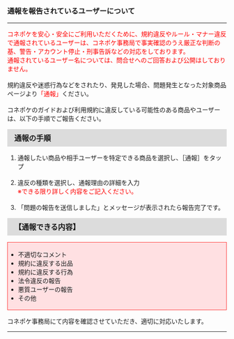 <h3>通報を報告されているユーザーについて</h3>
<hr>

<font color="#ff0000">コネポケを安心・安全にご利用いただくために、規約違反やルール・マナー違反で通報されているユーザーは、コネポケ事務局で事実確認のうえ厳正な判断の基、警告・アカウント停止・刑事告訴などの対応をしております。<br>
通報されているユーザー名については、問合せへのご回答および公開はしておりません。</font><br>
<br>
規約違反や迷惑行為などをされたり、発見した場合、問題発生となった対象商品ページより<font color="#ff0000">「通報」</font>ください。<br>
<br>
コネポケのガイドおよび利用規約に違反している可能性のある商品やユーザーは、以下の手順でご報告ください。

<div style="padding: 7px 15px; margin-top: 15px; margin-bottom: 15px; border: 1px solid #dcdcdc; background-color: #dcdcdc; font-size: 120%">
<strong>通報の手順</strong>
</div>

<ol>
<li>通報したい商品や相手ユーザーを特定できる商品を選択し、［通報］をタップ</li>
<br>
<li>違反の種類を選択し、通報理由の詳細を入力<br>
<font color="#ff0000">※できる限り詳しく内容をご記入ください。</font></li>
<br>
<li>「問題の報告を送信しました」とメッセージが表示されたら報告完了です。</li>
</ol>

<div style="padding: 7px 15px; margin-top: 15px; margin-bottom: 15px; border: 1px solid #dcdcdc; background-color: #dcdcdc; font-size: 120%">
<strong>【通報できる内容】</strong>
</div>

<div style="padding: 3px 15px 3px 0px; margin-top: 15px; margin-bottom: 15px; border: 1px solid #ff3333; background-color: #ffe0e2;">
<ul>
<li>不適切なコメント</li>
<li>規約に違反する出品</li>
<li>規約に違反する行為</li>
<li>法令違反の報告</li>
<li>悪質ユーザーの報告</li>
<li>その他
</ul>
</div>

コネポケ事務局にて内容を確認させていただき、適切に対応いたします。

<hr>

